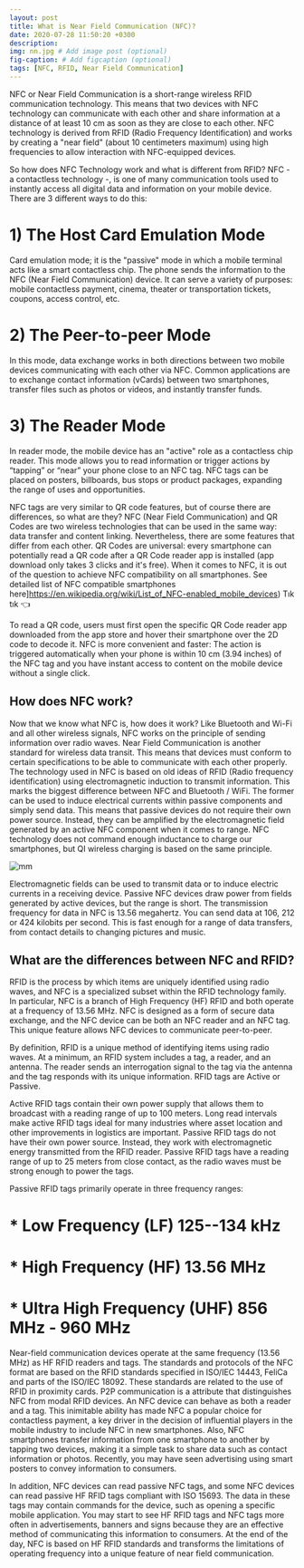 ```yaml
---
layout: post
title: What is Near Field Communication (NFC)?
date: 2020-07-28 11:50:20 +0300
description: 
img: nn.jpg # Add image post (optional)
fig-caption: # Add figcaption (optional)
tags: [NFC, RFID, Near Field Communication]
---
```


NFC or Near Field Communication is a short-range wireless RFID communication technology. This means that two devices with NFC technology can communicate with each other and share information at a distance of at least 10 cm as soon as they are close to each other.
NFC technology is derived from RFID (Radio Frequency Identification) and works by creating a "near field" (about 10 centimeters maximum) using high frequencies to allow interaction with NFC-equipped devices.

So how does NFC Technology work and what is different from RFID?
NFC - a contactless technology -, is one of many communication tools used to instantly access all digital data and information on your mobile device. There are 3 different ways to do this:

# 1) The Host Card Emulation Mode
Card emulation mode; it is the "passive" mode in which a mobile terminal acts like a smart contactless chip. The phone sends the information to the NFC (Near Field Communication) device. It can serve a variety of purposes: mobile contactless payment, cinema, theater or transportation tickets, coupons, access control, etc.
# 2) The Peer-to-peer Mode
In this mode, data exchange works in both directions between two mobile devices communicating with each other via NFC. Common applications are to exchange contact information (vCards) between two smartphones, transfer files such as photos or videos, and instantly transfer funds.
# 3) The Reader Mode
In reader mode, the mobile device has an "active" role as a contactless chip reader. This mode allows you to read information or trigger actions by “tapping” or “near” your phone close to an NFC tag. NFC tags can be placed on posters, billboards, bus stops or product packages, expanding the range of uses and opportunities.

NFC tags are very similar to QR code features, but of course there are differences, so what are they?
NFC (Near Field Communication) and QR Codes are two wireless technologies that can be used in the same way: data transfer and content linking. Nevertheless, there are some features that differ from each other. QR Codes are universal: every smartphone can potentially read a QR code after a QR Code reader app is installed (app download only takes 3 clicks and it's free). When it comes to NFC, it is out of the question to achieve NFC compatibility on all smartphones. 
See detailed list of NFC compatible smartphones here]https://en.wikipedia.org/wiki/List_of_NFC-enabled_mobile_devices) Tık tık 👈

To read a QR code, users must first open the specific QR Code reader app downloaded from the app store and hover their smartphone over the 2D code to decode it. NFC is more convenient and faster: The action is triggered automatically when your phone is within 10 cm (3.94 inches) of the NFC tag and you have instant access to content on the mobile device without a single click.

## How does NFC work?

Now that we know what NFC is, how does it work? Like Bluetooth and Wi-Fi and all other wireless signals, NFC works on the principle of sending information over radio waves. Near Field Communication is another standard for wireless data transit. This means that devices must conform to certain specifications to be able to communicate with each other properly. The technology used in NFC is based on old ideas of RFID (Radio frequency identification) using electromagnetic induction to transmit information.
This marks the biggest difference between NFC and Bluetooth / WiFi. The former can be used to induce electrical currents within passive components and simply send data. This means that passive devices do not require their own power source. Instead, they can be amplified by the electromagnetic field generated by an active NFC component when it comes to range. NFC technology does not command enough inductance to charge our smartphones, but QI wireless charging is based on the same principle.

![mm](https://user-images.githubusercontent.com/33956266/89878246-f4314300-dbc9-11ea-9c2c-c9f8532b6bb9.png)

Electromagnetic fields can be used to transmit data or to induce electric currents in a receiving device. Passive NFC devices draw power from fields generated by active devices, but the range is short.
The transmission frequency for data in NFC is 13.56 megahertz. You can send data at 106, 212 or 424 kilobits per second. This is fast enough for a range of data transfers, from contact details to changing pictures and music.

## What are the differences between NFC and RFID?

RFID is the process by which items are uniquely identified using radio waves, and NFC is a specialized subset within the RFID technology family. In particular, NFC is a branch of High Frequency (HF) RFID and both operate at a frequency of 13.56 MHz. NFC is designed as a form of secure data exchange, and the NFC device can be both an NFC reader and an NFC tag. This unique feature allows NFC devices to communicate peer-to-peer.

By definition, RFID is a unique method of identifying items using radio waves. At a minimum, an RFID system includes a tag, a reader, and an antenna. The reader sends an interrogation signal to the tag via the antenna and the tag responds with its unique information. RFID tags are Active or Passive.

Active RFID tags contain their own power supply that allows them to broadcast with a reading range of up to 100 meters. Long read intervals make active RFID tags ideal for many industries where asset location and other improvements in logistics are important.
Passive RFID tags do not have their own power source. Instead, they work with electromagnetic energy transmitted from the RFID reader. Passive RFID tags have a reading range of up to 25 meters from close contact, as the radio waves must be strong enough to power the tags.

Passive RFID tags primarily operate in three frequency ranges:
# * Low Frequency (LF) 125--134 kHz
# * High Frequency (HF) 13.56 MHz
# * Ultra High Frequency (UHF) 856 MHz - 960 MHz

Near-field communication devices operate at the same frequency (13.56 MHz) as HF RFID readers and tags. The standards and protocols of the NFC format are based on the RFID standards specified in ISO/IEC 14443, FeliCa and parts of the ISO/IEC 18092. These standards are related to the use of RFID in proximity cards.
P2P communication is a attribute that distinguishes NFC from modal RFID devices. An NFC device can behave as both a reader and a tag. This inimitable ability has made NFC a popular choice for contactless payment, a key driver in the decision of influential players in the mobile industry to include NFC in new smartphones. Also, NFC smartphones transfer information from one smartphone to another by tapping two devices, making it a simple task to share data such as contact information or photos. Recently, you may have seen advertising using smart posters to convey information to consumers.

In addition, NFC devices can read passive NFC tags, and some NFC devices can read passive HF RFID tags compliant with ISO 15693. The data in these tags may contain commands for the device, such as opening a specific mobile application. You may start to see HF RFID tags and NFC tags more often in advertisements, banners and signs because they are an effective method of communicating this information to consumers.
At the end of the day, NFC is based on HF RFID standards and transforms the limitations of operating frequency into a unique feature of near field communication.

